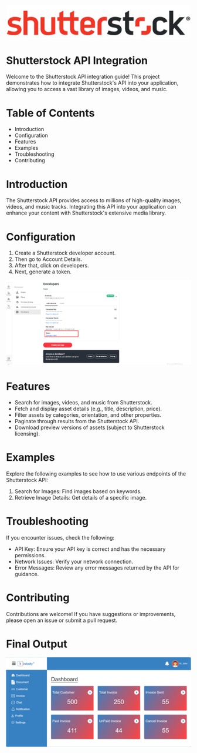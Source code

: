<p align="center">
  <img src="https://github.com/xpert786/Backend/blob/shutterstock/resources/images/logo.png?raw=true" alt="Screenshot" width="500">
</p>

# Shutterstock API Integration
Welcome to the Shutterstock API integration guide! This project demonstrates how to integrate Shutterstock's API into your application, allowing you to access a vast library of images, videos, and music.

# Table of Contents
- Introduction
- Configuration
- Features
- Examples
- Troubleshooting
- Contributing

# Introduction
The Shutterstock API provides access to millions of high-quality images, videos, and music tracks. Integrating this API into your application can enhance your content with Shutterstock's extensive media library.


# Configuration
1. Create a Shutterstock developer account. 
2. Then go to Account Details. 
3. After that, click on developers. 
4. Next, generate a token. 

<p align="center"><a href="#" target="_blank"><img src="/resources/images/shuttuerstock.png" width="" alt="output"></a></p>


# Features
- Search for images, videos, and music from Shutterstock.
- Fetch and display asset details (e.g., title, description, price).
- Filter assets by categories, orientation, and other properties.
- Paginate through results from the Shutterstock API.
- Download preview versions of assets (subject to Shutterstock licensing).

# Examples
Explore the following examples to see how to use various endpoints of the Shutterstock API:

1. Search for Images: Find images based on keywords.
2. Retrieve Image Details: Get details of a specific image.


# Troubleshooting
If you encounter issues, check the following:

- API Key: Ensure your API key is correct and has the necessary permissions.
- Network Issues: Verify your network connection.
- Error Messages: Review any error messages returned by the API for guidance.

# Contributing
Contributions are welcome! If you have suggestions or improvements, please open an issue or submit a pull request.

# Final Output
<p align="center"><a href="#" target="_blank"><img src="/resources/images/output.png" width="" alt="output"></a></p>

